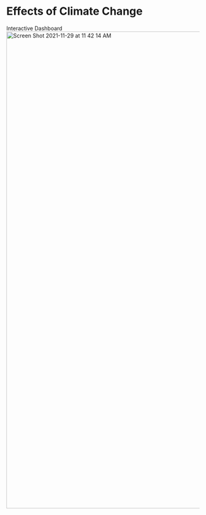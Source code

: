 <h1> Effects of Climate Change </h1>
Interactive Dashboard
<img width="1243" alt="Screen Shot 2021-11-29 at 11 42 14 AM" src="https://user-images.githubusercontent.com/48578299/143924649-ac292277-36d9-4a21-bd06-366351467a79.png">
